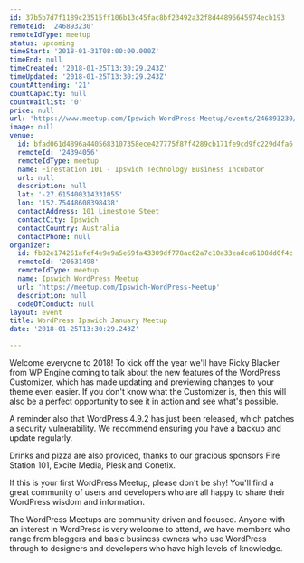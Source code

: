 ```yaml
---
id: 37b5b7d7f1189c23515ff106b13c45fac8bf23492a32f8d44896645974ecb193
remoteId: '246893230'
remoteIdType: meetup
status: upcoming
timeStart: '2018-01-31T08:00:00.000Z'
timeEnd: null
timeCreated: '2018-01-25T13:30:29.243Z'
timeUpdated: '2018-01-25T13:30:29.243Z'
countAttending: '21'
countCapacity: null
countWaitlist: '0'
price: null
url: 'https://www.meetup.com/Ipswich-WordPress-Meetup/events/246893230/'
image: null
venue:
  id: bfad061d4896a4405683107358ece427775f87f4289cb171fe9cd9fc229d4fa6
  remoteId: '24394056'
  remoteIdType: meetup
  name: Firestation 101 - Ipswich Technology Business Incubator
  url: null
  description: null
  lat: '-27.615400314331055'
  lon: '152.75448608398438'
  contactAddress: 101 Limestone Steet
  contactCity: Ipswich
  contactCountry: Australia
  contactPhone: null
organizer:
  id: fb82e174261afef4e9e9a5e69fa43309df778ac62a7c10a33eadca6108dd0f4c
  remoteId: '20631498'
  remoteIdType: meetup
  name: Ipswich WordPress Meetup
  url: 'https://meetup.com/Ipswich-WordPress-Meetup'
  description: null
  codeOfConduct: null
layout: event
title: WordPress Ipswich January Meetup
date: '2018-01-25T13:30:29.243Z'

---
```

<p>Welcome everyone to 2018! To kick off the year we'll have Ricky Blacker from WP Engine coming to talk about the new features of the WordPress Customizer, which has made updating and previewing changes to your theme even easier. If you don't know what the Customizer is, then this will also be a perfect opportunity to see it in action and see what's possible.</p> <p>A reminder also that WordPress 4.9.2 has just been released, which patches a security vulnerability. We recommend ensuring you have a backup and update regularly.</p> <p>Drinks and pizza are also provided, thanks to our gracious sponsors Fire Station 101, Excite Media, Plesk and Conetix.</p> <p>If this is your first WordPress Meetup, please don't be shy! You'll find a great community of users and developers who are all happy to share their WordPress wisdom and information.</p> <p>The WordPress Meetups are community driven and focused. Anyone with an interest in WordPress is very welcome to attend, we have members who range from bloggers and basic business owners who use WordPress through to designers and developers who have high levels of knowledge.</p>
